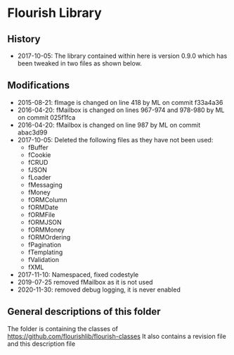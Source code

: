 # Flourish Library
## History
- 2017-10-05: The library contained within here is version 0.9.0 which has been tweaked in two files as shown below. 

## Modifications
- 2015-08-21: fImage is changed on line 418 by ML on commit f33a4a36
- 2016-04-20: fMailbox is changed on lines 967-974 and 978-980 by ML on commit 025f1fca
- 2016-04-20: fMailbox is changed on line 987 by ML on commit abac3d99  
- 2017-10-05: Deleted the following files as they have not been used:
    - fBuffer
    - fCookie
    - fCRUD
    - fJSON
    - fLoader
    - fMessaging
    - fMoney
    - fORMColumn
    - fORMDate
    - fORMFile
    - fORMJSON
    - fORMMoney
    - fORMOrdering
    - fPagination
    - fTemplating
    - fValidation
    - fXML
- 2017-11-10: Namespaced, fixed codestyle 
- 2019-07-25 removed fMailbox as it is not used
- 2020-11-30: removed debug logging, it is never enabled

## General descriptions of this folder
The folder is containing the classes of https://github.com/flourishlib/flourish-classes
It also contains a revision file and this description file
